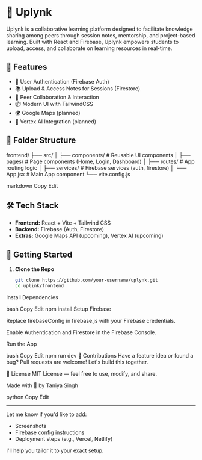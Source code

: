 # 🧠 Uplynk

Uplynk is a collaborative learning platform designed to facilitate knowledge sharing among peers through session notes, mentorship, and project-based learning. Built with React and Firebase, Uplynk empowers students to upload, access, and collaborate on learning resources in real-time.

## 🚀 Features

- 🔐 User Authentication (Firebase Auth)
- 📚 Upload & Access Notes for Sessions (Firestore)
- 💬 Peer Collaboration & Interaction
- 📦 Modern UI with TailwindCSS
- 🌍 Google Maps (planned)
- 🤖 Vertex AI Integration (planned)

## 📁 Folder Structure

frontend/
├── src/
│ ├── components/ # Reusable UI components
│ ├── pages/ # Page components (Home, Login, Dashboard)
│ ├── routes/ # App routing logic
│ ├── services/ # Firebase services (auth, firestore)
│ └── App.jsx # Main App component
└── vite.config.js

markdown
Copy
Edit

## 🛠️ Tech Stack

- **Frontend:** React + Vite + Tailwind CSS
- **Backend:** Firebase (Auth, Firestore)
- **Extras:** Google Maps API (upcoming), Vertex AI (upcoming)

## 🔧 Getting Started

1. **Clone the Repo**
   ```bash
   git clone https://github.com/your-username/uplynk.git
   cd uplink/frontend
Install Dependencies

bash
Copy
Edit
npm install
Setup Firebase

Replace firebaseConfig in firebase.js with your Firebase credentials.

Enable Authentication and Firestore in the Firebase Console.

Run the App

bash
Copy
Edit
npm run dev
🙌 Contributions
Have a feature idea or found a bug? Pull requests are welcome! Let's build this together.

📄 License
MIT License — feel free to use, modify, and share.

Made with 💙 by Taniya Singh

python
Copy
Edit

---

Let me know if you'd like to add:
- Screenshots
- Firebase config instructions
- Deployment steps (e.g., Vercel, Netlify)

I'll help you tailor it to your exact setup.
